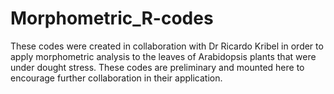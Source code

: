 # Morphometric\_R-codes

These codes were created in collaboration with Dr Ricardo Kribel in order to apply morphometric analysis to the leaves of Arabidopsis plants that were under dought stress. These codes are preliminary and mounted here to encourage further collaboration in their application.
